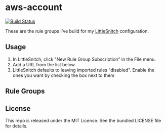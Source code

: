 aws-account
===========

[![Build Status](https://img.shields.io/travis/com/akerl/aws-account.svg)](https://travis-ci.com/akerl/littlesnitch-rules)

These are the rule groups I've build for my [LittleSnitch](https://www.obdev.at/products/littlesnitch/index.html) configuration.

## Usage

1. In LittleSnitch, click "New Rule Group Subscription" in the File menu.
2. Add a URL from the list below
3. LittleSnitch defaults to leaving imported rules "disabled". Enable the ones you want by checking the box next to them

## Rule Groups


## License

This repo is released under the MIT License. See the bundled LICENSE file for details.

